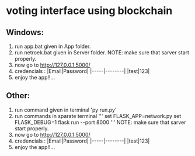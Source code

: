 # voting interface using blockchain

## Windows:
1. run app.bat given in App folder.
2. run netroek.bat given in Server folder.
NOTE: make sure that sarver start properly.
3. now go to http://127.0.0.1:5000/
4. credencials :
    |Email|Password|
    |-----|--------|
    |test|123|
5. enjoy the app!!...

## Other:
1. run command given in terminal
        'py run.py'
2. run commands in sparate terminal
    '''
    set FLASK_APP=network.py
    set FLASK_DEBUG=1
    flask run --port 8000
    '''
NOTE: make sure that sarver start properly.
3. now go to http://127.0.0.1:5000/
4. credencials :
    |Email|Password|
    |-----|--------|
    |test|123|
5. enjoy the app!!...